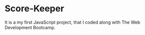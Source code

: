 # Score-Keeper

It is a my first JavaScript project, that I coded along with The Web Development Bootcamp.
